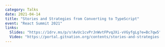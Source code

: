```yaml
---
category: Talks
date: 2021-04-14
title: "Stories and Strategies from Converting to TypeScript"
event: "React Summit 2021"
links:
  Slides: "https://1drv.ms/p/s!AvUc1cvPrJnWvtFPvqJXi-vVGyfgLg?e=Bc7qw5"
  Video: "https://portal.gitnation.org/contents/stories-and-strategies-from-converting-to-typescript"
---
```

